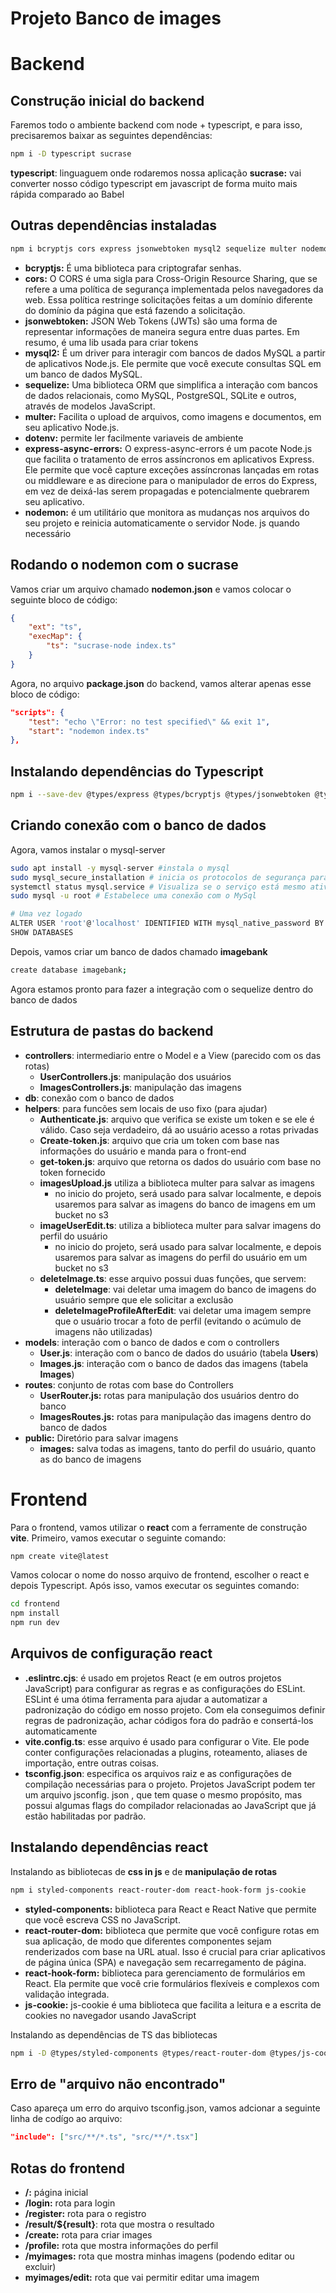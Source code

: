 # Projeto Banco de images

# Backend

## Construção inicial do backend
Faremos todo o ambiente backend com node + typescript, e para isso, precisaremos baixar as seguintes dependências:
```bash
npm i -D typescript sucrase
```
**typescript**: linguaguem onde rodaremos nossa aplicação
**sucrase:** vai converter nosso código typescript em javascript de forma muito mais rápida comparado ao Babel

## Outras dependências instaladas
```bash
npm i bcryptjs cors express jsonwebtoken mysql2 sequelize multer nodemon dotenv
```
- **bcryptjs:** É uma biblioteca para criptografar senhas.
- **cors:** O CORS é uma sigla para Cross-Origin Resource Sharing, que se refere a uma política de segurança implementada pelos navegadores da web. Essa política restringe solicitações feitas a um domínio diferente do domínio da página que está fazendo a solicitação.
- **jsonwebtoken:** JSON Web Tokens (JWTs) são uma forma de representar informações de maneira segura entre duas partes. Em resumo, é uma lib usada para criar tokens
- **mysql2:** É um driver para interagir com bancos de dados MySQL a partir de aplicativos Node.js. Ele permite que você execute consultas SQL em um banco de dados MySQL.
- **sequelize:** Uma biblioteca ORM que simplifica a interação com bancos de dados relacionais, como MySQL, PostgreSQL, SQLite e outros, através de modelos JavaScript.
- **multer:** Facilita o upload de arquivos, como imagens e documentos, em seu aplicativo Node.js.
- **dotenv:** permite ler facilmente variaveis de ambiente
- **express-async-errors:** O express-async-errors é um pacote Node.js que facilita o tratamento de erros assíncronos em aplicativos Express. Ele permite que você capture exceções assíncronas lançadas em rotas ou middleware e as direcione para o manipulador de erros do Express, em vez de deixá-las serem propagadas e potencialmente quebrarem seu aplicativo.
- **nodemon:** é um utilitário que monitora as mudanças nos arquivos do seu projeto e reinicia automaticamente o servidor Node. js quando necessário

## Rodando o nodemon com o sucrase
Vamos criar um arquivo chamado **nodemon.json** e vamos colocar o seguinte bloco de código:
```json
{
    "ext": "ts",
    "execMap": {
        "ts": "sucrase-node index.ts"
    }
}
```
Agora, no arquivo **package.json** do backend, vamos alterar apenas esse bloco de código:
```json
"scripts": {
    "test": "echo \"Error: no test specified\" && exit 1",
    "start": "nodemon index.ts"
},
```

## Instalando dependências do Typescript

```bash
npm i --save-dev @types/express @types/bcryptjs @types/jsonwebtoken @types/multer 
```

## Criando conexão com o banco de dados

Agora, vamos instalar o mysql-server

```sh
sudo apt install -y mysql-server #instala o mysql
sudo mysql_secure_installation # inicia os protocolos de segurança para a instalação do mysql
systemctl status mysql.service # Visualiza se o serviço está mesmo ativo
sudo mysql -u root # Estabelece uma conexão com o MySql

# Uma vez logado
ALTER USER 'root'@'localhost' IDENTIFIED WITH mysql_native_password BY 'Ab12345*';
SHOW DATABASES
```

Depois, vamos criar um banco de dados chamado **imagebank**
```sh
create database imagebank;
```
Agora estamos pronto para fazer a integração com o sequelize dentro do banco de dados

## Estrutura de pastas do backend
- **controllers**: intermediario entre o Model e a View (parecido com os das rotas)
  - **UserControllers.js**: manipulação dos usuários 
  - **ImagesControllers.js**: manipulação das imagens
- **db**: conexão com o banco de dados
- **helpers**: para funcões sem locais de uso fixo (para ajudar)
  - **Authenticate.js**: arquivo que verifica se existe um token e se ele é válido. Caso seja verdadeiro, dá ao usuário acesso a rotas privadas
  - **Create-token.js**: arquivo que cria um token com base nas informações do usuário e manda para o front-end
  - **get-token.js**: arquivo que retorna os dados do usuário com base no token fornecido
  - **imagesUpload.js** utiliza a biblioteca multer para salvar as imagens
    - no inicio do projeto, será usado para salvar localmente, e depois usaremos para salvar as imagens do banco de imagens em um bucket no s3
  - **imageUserEdit.ts**: utiliza a biblioteca multer para salvar imagens do perfil do usuário
    - no inicio do projeto, será usado para salvar localmente, e depois usaremos para salvar as imagens do perfil do usuário em um bucket no s3
  - **deleteImage.ts**: esse arquivo possui duas funções, que servem:
    - **deleteImage**: vai deletar uma imagem do banco de imagens do usuário sempre que ele solicitar a exclusão
    - **deleteImageProfileAfterEdit**: vai deletar uma imagem sempre que o usuário trocar a foto de perfil (evitando o acúmulo de imagens não utilizadas)
- **models**: interação com o banco de dados e com o controllers
  - **User.js**: interação com o banco de dados do usuário (tabela **Users**)
  - **Images.js**: interação com o banco de dados das imagens (tabela **Images**)
- **routes**: conjunto de rotas com base do Controllers
  - **UserRouter.js:** rotas para manipulação dos usuários dentro do banco
  - **ImagesRoutes.js:** rotas para manipulação das imagens dentro do banco de dados
- **public:** Diretório para salvar imagens
  - **images:** salva todas as imagens, tanto do perfil do usuário, quanto as do banco de imagens

# Frontend

Para o frontend, vamos utilizar o **react** com a ferramente de construção **vite**. Primeiro, vamos executar o seguinte comando:
```bash
npm create vite@latest
```
Vamos colocar o nome do nosso arquivo de frontend, escolher o react e depois Typescript. Após isso, vamos executar os seguintes comando:
```bash
cd frontend
npm install
npm run dev
```

## Arquivos de configuração react
- **.eslintrc.cjs**: é usado em projetos React (e em outros projetos JavaScript) para configurar as regras e as configurações do ESLint. ESLint é uma ótima ferramenta para ajudar a automatizar a padronização do código em nosso projeto. Com ela conseguimos definir regras de padronização, achar códigos fora do padrão e consertá-los automaticamente
- **vite.config.ts**: esse arquivo é usado para configurar o Vite. Ele pode conter configurações relacionadas a plugins, roteamento, aliases de importação, entre outras coisas.
- **tsconfig.json**: especifica os arquivos raiz e as configurações de compilação necessárias para o projeto. Projetos JavaScript podem ter um arquivo jsconfig. json , que tem quase o mesmo propósito, mas possui algumas flags do compilador relacionadas ao JavaScript que já estão habilitadas por padrão.

## Instalando dependências react

Instalando as bibliotecas de **css in js** e de **manipulação de rotas**
```sh
npm i styled-components react-router-dom react-hook-form js-cookie
```
- **styled-components:** biblioteca para React e React Native que permite que você escreva CSS no JavaScript. 
- **react-router-dom:** biblioteca que permite que você configure rotas em sua aplicação, de modo que diferentes componentes sejam renderizados com base na URL atual. Isso é crucial para criar aplicativos de página única (SPA) e navegação sem recarregamento de página.
- **react-hook-form:** biblioteca para gerenciamento de formulários em React. Ela permite que você crie formulários flexíveis e complexos com validação integrada.
- **js-cookie:** js-cookie é uma biblioteca que facilita a leitura e a escrita de cookies no navegador usando JavaScript


Instalando as dependências de TS das bibliotecas
```sh
npm i -D @types/styled-components @types/react-router-dom @types/js-cookie
```

## Erro de "arquivo não encontrado"
Caso apareça um erro do arquivo tsconfig.json, vamos adcionar a seguinte linha de codígo ao arquivo:
```json
"include": ["src/**/*.ts", "src/**/*.tsx"]
```

## Rotas do frontend
- **/:** página inicial
- **/login:** rota para login
- **/register:** rota para o registro
- **/result/${result}**: rota que mostra o resultado
- **/create:** rota para criar images
- **/profile:** rota que mostra informações do perfil
- **/myimages:** rota que mostra minhas imagens (podendo editar ou excluir)
- **myimages/edit:** rota que vai permitir editar uma imagem
